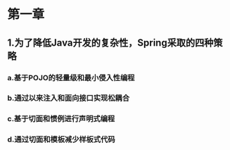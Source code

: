 # 第一章
## 1.为了降低Java开发的复杂性，Spring采取的四种策略
### a.基于POJO的轻量级和最小侵入性编程
### b.通过以来注入和面向接口实现松耦合
### c.基于切面和惯例进行声明式编程
### d.通过切面和模板减少样板式代码
